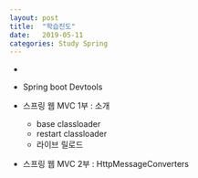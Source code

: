 ```yaml
---
layout: post
title:  "학습진도"
date:   2019-05-11
categories: Study Spring
---
```

-
+ Spring boot Devtools
+ 스프링 웹 MVC 1부 : 소개
	+ base classloader
	+ restart classloader
	+ 라이브 릴로드

+ 스프링 웹 MVC 2부 : HttpMessageConverters
